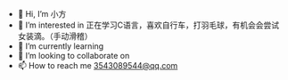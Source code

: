 - 👋 Hi, I’m 小方
- 👀 I’m interested in 正在学习C语言，喜欢自行车，打羽毛球，有机会会尝试女装滴。（手动滑稽）
- 🌱 I’m currently learning 
- 💞️ I’m looking to collaborate on 
- 📫 How to reach me 3543089544@qq.com

<!---
3543089544/3543089544 is a ✨ special ✨ repository because its `README.md` (this file) appears on your GitHub profile.
You can click the Preview link to take a look at your changes.
--->
